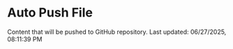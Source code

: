 # Auto Push File

Content that will be pushed to GitHub repository.
Last updated: 06/27/2025, 08:11:39 PM